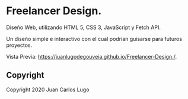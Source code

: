 # Freelancer Design.

Diseño Web, utilizando HTML 5, CSS 3, JavaScript y Fetch API.

Un diseño simple e interactivo con el cual podrían guisarse para futuros proyectos.

Vista Previa: https://juanlugodegouveia.github.io/Freelancer-Design./.

## Copyright

Copyright 2020 Juan Carlos Lugo

